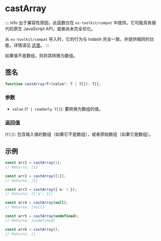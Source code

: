 # castArray

::: info
出于兼容性原因，此函数仅在 `es-toolkit/compat` 中提供。它可能具有替代的原生 JavaScript API，或者尚未完全优化。

从 `es-toolkit/compat` 导入时，它的行为与 lodash 完全一致，并提供相同的功能，详情请见 [这里](../../../compatibility.md)。
:::

如果值不是数组，则将其转换为数组。

## 签名

```typescript
function castArray<T>(value?: T | T[]): T[];
```

### 参数

- `value` (`T | readonly T[]`): 要转换为数组的值。

### 返回值

(`T[]`): 包含输入值的数组（如果它不是数组），或者原始数组（如果它是数组）。

## 示例

```typescript
const arr1 = castArray(1);
// Returns: [1]

const arr2 = castArray([1]);
// Returns: [1]

const arr3 = castArray({ a: 1 });
// Returns: [{'a': 1}]

const arr4 = castArray(null);
// Returns: [null]

const arr5 = castArray(undefined);
// Returns: [undefined]

const arr6 = castArray();
// Returns: []
```
